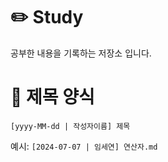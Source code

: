 # ✏️ Study
공부한 내용을 기록하는 저장소 입니다.

# 📖 제목 양식
`[yyyy-MM-dd | 작성자이름] 제목`

예시: `[2024-07-07 | 임세연] 연산자.md`
